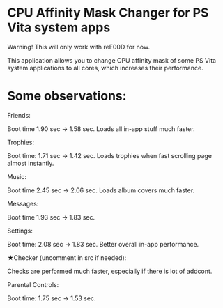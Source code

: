 # CPU Affinity Mask Changer for PS Vita system apps

Warning! This will only work with reF00D for now.

This application allows you to change CPU affinity mask of some PS Vita system applications to all cores, which increases their performance.

# Some observations:

Friends:

Boot time 1.90 sec -> 1.58 sec. Loads all in-app stuff much faster.

Trophies:

Boot time: 1.71 sec -> 1.42 sec. Loads trophies when fast scrolling page almost instantly.

Music:

Boot time 2.45 sec -> 2.06 sec. Loads album covers much faster.

Messages:

Boot time 1.93 sec -> 1.83 sec.

Settings:

Boot time: 2.08 sec -> 1.83 sec. Better overall in-app performance.

★Checker (uncomment in src if needed):

Checks are performed much faster, especially if there is lot of addcont.

Parental Controls:

Boot time: 1.75 sec -> 1.53 sec.
